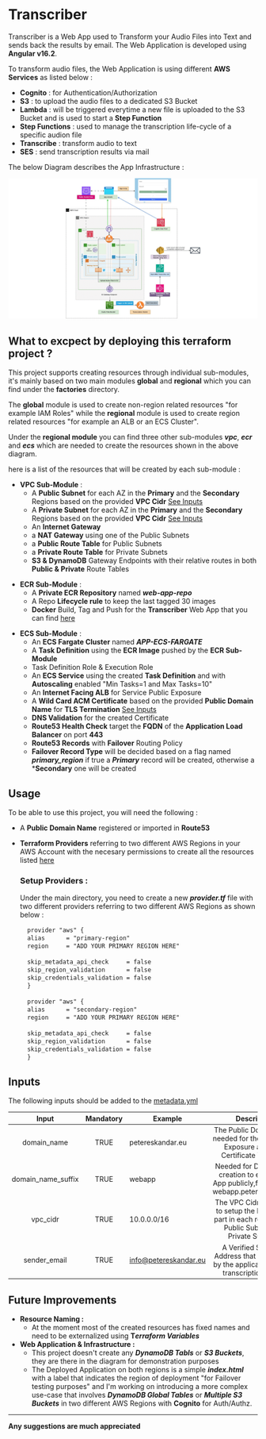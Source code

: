 # Transcriber

Transcriber is a Web App used to Transform your Audio Files into Text and sends back the results by email.
The Web Application is developed using **Angular v16.2**.

To transform audio files, the Web Application is using different **AWS Services** as listed below :
- **Cognito**        : for Authentication/Authorization
- **S3**             : to upload the audio files to a dedicated S3 Bucket
- **Lambda**         : will be triggered everytime a new file is uploaded to the S3 Bucket and is used to start a **Step Function**
- **Step Functions** : used to manage the transcription life-cycle of a specific audion file
- **Transcribe**     : transform audio to text
- **SES**            : send transcription results via mail  

The below Diagram describes the App Infrastructure :

![plot](./img/design-gif.gif)

## What to excpect by deploying this terraform project ?
This project supports creating resources through individual sub-modules, it's mainly based on two main modules **global** and **regional** which you can find under the **factories** directory.

The **global** module is used to create non-region related resources "for example IAM Roles" while the **regional** module is used to create region related resources "for example an ALB or an ECS Cluster".

Under the **regional module** you can find three other sub-modules ***vpc***, ***ecr*** and ***ecs*** which are needed to create the resources shown in the above diagram.

here is a list of the resources that will be created by each sub-module :

<!-- blank line -->
- **VPC Sub-Module** :
    - A **Public Subnet** for each AZ in the **Primary** and the **Secondary** Regions based on the provided **VPC Cidr** [See Inputs](#inputs)
    - A **Private Subnet** for each AZ in the **Primary** and the **Secondary** Regions based on the provided **VPC Cidr** [See Inputs](#inputs)
    - An **Internet Gateway**
    - a **NAT Gateway** using one of the Public Subnets
    - a **Public Route Table** for Public Subnets
    - a **Private Route Table** for Private Subnets
    - **S3 & DynamoDB** Gateway Endpoints with their relative routes in both **Public & Private** Route Tables
<!-- blank line -->    
- **ECR Sub-Module** :
    - A **Private ECR Repository** named ***web-app-repo***
    - A Repo **Lifecycle rule** to keep the last tagged 30 images
    - **Docker** Build, Tag and Push for the **Transcriber** Web App that you can find [here](angular)
<!-- blank line -->    
- **ECS Sub-Module** :     
    - An **ECS Fargate Cluster** named ***APP-ECS-FARGATE***
    - A **Task Definition** using the **ECR Image** pushed by the **ECR Sub-Module**
    - Task Definition Role & Execution Role
    - An **ECS Service** using the created **Task Definition** and with **Autoscaling** enabled "Min Tasks=1 and Max Tasks=10"
    - An **Internet Facing ALB** for Service Public Exposure
    - A **Wild Card ACM Certificate** based on the provided **Public Domain Name** for **TLS Termination** [See Inputs](#inputs)
    - **DNS Validation** for the created Certificate
    - **Route53 Health Check** target the **FQDN** of the **Application Load Balancer** on port **443**
    - **Route53 Records** with **Failover** Routing Policy
    - **Failover Record Type** will be decided based on a flag named ***primary_region*** if true a ***Primary*** record will be created, otherwise a ***Secondary** one will be created

<!-- blank line -->
## Usage 

To be able to use this project, you will need the following : 
- A **Public Domain Name** registered or imported in **Route53**
- **Terraform Providers** referring to two different AWS Regions in your AWS Account with the necesary permissions to create all the resources listed [here](#what-to-excpect-by-applying-this-terraform-project) 

  ### Setup Providers :
    Under the main directory, you need to create a new ***provider.tf*** file with two different providers referring to two different AWS Regions as shown below : 
  ```
    provider "aws" {
    alias      = "primary-region"
    region     = "ADD YOUR PRIMARY REGION HERE"
    
    skip_metadata_api_check     = false
    skip_region_validation      = false
    skip_credentials_validation = false
    }

    provider "aws" {
    alias      = "secondary-region"
    region     = "ADD YOUR PRIMARY REGION HERE"

    skip_metadata_api_check     = false
    skip_region_validation      = false
    skip_credentials_validation = false
    }
  ``` 

<!-- blank line -->
## Inputs 

The following inputs should be added to the [metadata.yml](metadata.yml)

|      **Input**     	| **Mandatory** 	| **Example**      	|                                                 **Description**                                                	|
|:------------------:	|:-------------:	|------------------	|:--------------------------------------------------------------------------------------------------------------:	|
| domain_name        	| TRUE          	| petereskandar.eu 	| The Public Domain Name needed for the App Public Exposure and ACM Certificate Validation                       	|
| domain_name_suffix 	| TRUE          	| webapp           	| Needed for DNS records creation to expose the App publicly,for example : webapp.petereskandar.eu               	|
| vpc_cidr           	| TRUE          	| 10.0.0.0/16      	| The VPC Cidr is required to setup the Networking part in each region "VPC, Public Subnets and Private Subnets" 	|
| sender_email           	| TRUE          	| info@petereskandar.eu      	| A Verified SES Email Address that will be used by the application to send transcription results 	|



<!-- blank line -->
## Future Improvements
- **Resource Naming :** 
    - At the moment most of the created resources has fixed names and need to be externalized using **T*erraform Variables***
- **Web Application & Infrastructure :** 
    - This project doesn't create any ***DynamoDB Tabls*** or ***S3 Buckets***, they are there in the diagram for demonstration purposes 
    - The Deployed Application on both regions is a simple ***index.html*** with a label that indicates the region of deployment "for Failover testing purposes" and I'm working on introducing a more complex use-case that involves ***DynamoDB Global Tables*** or ***Multiple S3 Buckets*** in two different AWS Regions with **Cognito** for Auth/Authz.



<!-- blank line --> 
****
**Any suggestions are much appreciated**
